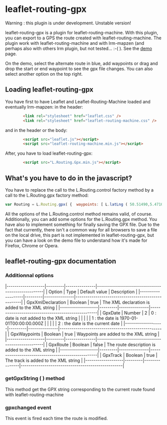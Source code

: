 # leaflet-routing-gpx

Warning : this plugin is under development. Unstable version!

leaflet-routing-gpx is a plugin for leaflet-routing-machine. With this plugin, you can export to a GPS the route created with leaflet-routing-machine.
The plugin work with leaflet-routing-machine and with lrm-mapzen (and perhaps also with others lrm plugin, but not tested... :-( ).
See the [demo](http://wwwouaiebe.github.io/leaflet-routing-gpx/) page.

On the demo, select the alternate route in blue, add waypoints or drag and drop the start or end waypoint to see the gpx file changes.
You can also select another option on the top right.

## Loading leaflet-routing-gpx

You have first to have Leaflet and Leaflet-Routing-Machine loaded and eventually lrm-mapzen:
in the header:

```HTML
		<link rel="stylesheet" href="leaflet.css" />
		<link rel="stylesheet" href="leaflet-routing-machine.css" />
```

and in the header or the body:

```HTML
		<script src="leaflet.js"></script>
		<script src="leaflet-routing-machine.min.js"></script>
```

After, you have to load leaflet-routing-gpx:
```HTML
		<script src="L.Routing.Gpx.min.js"></script>
```

## What's you have to do in the javascript?

You have to replace the call to the L.Routing.control factory method by a call to the L.Routing.gpx factory method:

```JavaScript
var Routing = L.Routing.gpx( { 	waypoints: [ L.latLng ( 50.51490,5.47101 ), L.latLng ( 50.50891,5.49330 ) ] /*,and eventually others lrm options */	} ).addTo( Map );
```

All the options of the L.Routing.control method remains valid, of course. Additionally, you can add some options for the L.Routing.gpx method.
You have also to implement something for finally saving the GPX file. Due to the fact that currently, there isn't a common way for all browsers to save 
a file on the local drive, this part is not implemented in leaflet-routing-gpx, but you can have a look on the demo file to understand how it's made for Firefox, 
Chrome or Opera.

## leaflet-routing-gpx documentation

### Additionnal options

|-------------------|---------|---------------|---------------------------------------------------|
| Option            | Type    | Default value | Description                                       |
|-------------------|---------|---------------|---------------------------------------------------|
| GpxXmlDeclaration | Boolean | true          | The XML declaration is added to the XML string    |
|-------------------|---------|---------------|---------------------------------------------------|
| GpxDate           | Number  | 2             | 0 : date is not added to the XML string           |
|                   |         |               | 1 : the date is 1970-01-01T00:00:00.000Z          |
|                   |         |               | 2 : the date is the current date                  |
|-------------------|---------|---------------|---------------------------------------------------|
| GpxWaypoints      | Boolean | true          |  Waypoints are added to the XML string            |
|-------------------|---------|---------------|---------------------------------------------------|
| GpxRoute          | Boolean | false         |  The route description is added to the XML string |
|-------------------|---------|---------------|---------------------------------------------------|
| GpxTrack          | Boolean | true          |  The track is added to the XML string             |
|-------------------|---------|---------------|---------------------------------------------------|

### getGpxString ( ) method

This method get the GPX string corresponding to the current route found with leaflet-routing-machine

### gpxchanged event

This event is fired each time the route is modified.